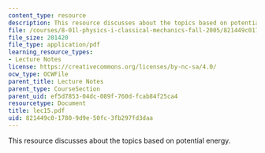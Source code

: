 ```yaml
---
content_type: resource
description: This resource discusses about the topics based on potential energy.
file: /courses/8-01l-physics-i-classical-mechanics-fall-2005/821449c017809d9e50fc3fb297fd3daa_lec15.pdf
file_size: 201420
file_type: application/pdf
learning_resource_types:
- Lecture Notes
license: https://creativecommons.org/licenses/by-nc-sa/4.0/
ocw_type: OCWFile
parent_title: Lecture Notes
parent_type: CourseSection
parent_uid: ef5d7853-04dc-089f-760d-fcab84f25ca4
resourcetype: Document
title: lec15.pdf
uid: 821449c0-1780-9d9e-50fc-3fb297fd3daa
---
```

This resource discusses about the topics based on potential energy.